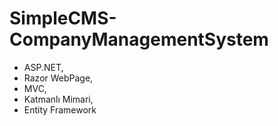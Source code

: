 # SimpleCMS-CompanyManagementSystem
 
- ASP.NET, 
- Razor WebPage,
- MVC,
- Katmanlı Mimari,
- Entity Framework
